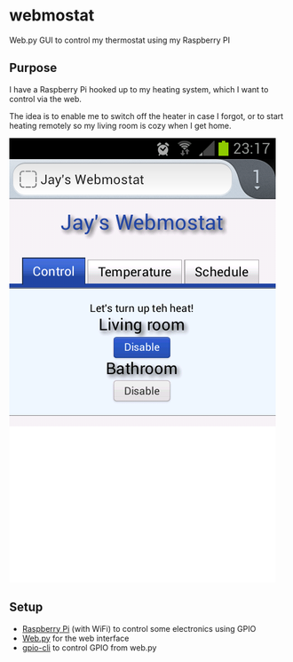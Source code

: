 webmostat
=========

Web.py GUI to control my thermostat using my Raspberry PI

Purpose
-------

I have a Raspberry Pi hooked up to my heating system, which I want to control via the web.

The idea is to enable me to switch off the heater in case I forgot, or to start heating
remotely so my living room is cozy when I get home.

![screenshot](https://github.com/drjayvee/webmostat/blob/master/doc/Screenshot.png)

Setup
-----
* [Raspberry Pi](http://www.raspberrypi.org/) (with WiFi) to control some electronics using GPIO
* [Web.py](http://webpy.org/) for the web interface
* [gpio-cli](https://github.com/drjayvee/gpio-cli) to control GPIO from web.py
